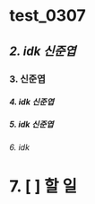 # test_0307
## *2. idk 신준엽*
### **3. 신준엽**
#### _4. idk 신준엽_
##### __5. idk 신준엽__
###### 6. idk
# 7. [ ] 할 일
